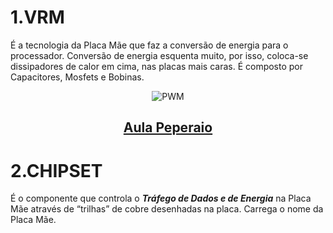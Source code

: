 # 1.VRM
É a tecnologia da Placa Mãe que faz a conversão de energia para o processador. Conversão de energia esquenta muito, por isso, coloca-se dissipadores de calor em cima, nas placas mais caras. É composto por Capacitores, Mosfets e Bobinas.
<div align="center"> 
  
  ![PWM](https://github.com/user-attachments/assets/34ca5ad6-bd1d-4b2e-8b81-237f5ade90df)
</div>

<div align="center">
  
  ## [Aula Peperaio](https://youtu.be/TIxiripiic8?si=WCtkFEHIHAym2eUT)
</div>

# 2.CHIPSET
É o componente que controla o ***Tráfego de Dados e de Energia*** na Placa Mãe através de “trilhas” de cobre desenhadas na placa. Carrega o nome da Placa Mãe. 
  <div align="center"> 
  
  </div>

